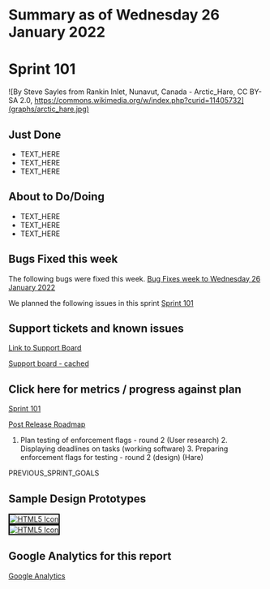 # Summary as of Wednesday 26 January 2022 

# Sprint 101
![By Steve Sayles from Rankin Inlet, Nunavut, Canada - Arctic_Hare, CC BY-SA 2.0, https://commons.wikimedia.org/w/index.php?curid=11405732](graphs/arctic_hare.jpg)

## Just Done
* TEXT_HERE
* TEXT_HERE
* TEXT_HERE

## About to Do/Doing
* TEXT_HERE
* TEXT_HERE
* TEXT_HERE

## Bugs Fixed this week
The following bugs were fixed this week.
[Bug Fixes week to Wednesday 26 January 2022](graphs/bugs26012022.png)

We planned the following issues in this sprint 
[Sprint 101](graphs/sprint26012022.png)

## Support tickets and known issues
[Link to Support Board](https://collaboration.homeoffice.gov.uk/jira/secure/RapidBoard.jspa?rapidView=1717&selectedIssue=ASSB-253)

[Support board - cached](graphs/supportBoard26012022.png)

## Click here for metrics / progress against plan
[Sprint 101](graphs/progress26012022.png)

[Post Release Roadmap](graphs/roadmap26012022.png)

1. Plan testing of enforcement flags - round 2 (User research) 2. Displaying deadlines on tasks (working software) 3. Preparing enforcement flags for testing - round 2 (design) (Hare)

PREVIOUS_SPRINT_GOALS

## Sample Design Prototypes
<a href="graphs/proto1_26012022.png"><img src="graphs/proto1_26012022.png" alt="HTML5 Icon" width="200" style="border:2px solid black"></a>
<br>
<a href="graphs/proto2_26012022.png"><img src="graphs/proto2_26012022.png" alt="HTML5 Icon" width="200" style="border:2px solid black"></a>
<br>


## Google Analytics for this report
[Google Analytics](graphs/GA26012022.png)

